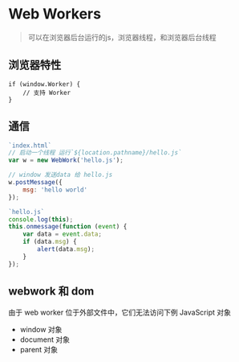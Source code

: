 # Web Workers
> 可以在浏览器后台运行的js，浏览器线程，和浏览器后台线程

## **浏览器特性**

```
if (window.Worker) {
    // 支持 Worker
}
```
## 通信


```javascript
`index.html`
// 启动一个线程 运行`${location.pathname}/hello.js`
var w = new WebWork('hello.js');

// window 发送data 给 hello.js
w.postMessage({
    msg: 'hello world'
}); 
```

```javascript
`hello.js`
console.log(this);
this.onmessage(function (event) {
    var data = event.data;
    if (data.msg) {
        alert(data.msg);
    }
});

```

## webwork 和 dom
由于 web worker 位于外部文件中，它们无法访问下例 JavaScript 对象
- window 对象
- document 对象
- parent 对象



